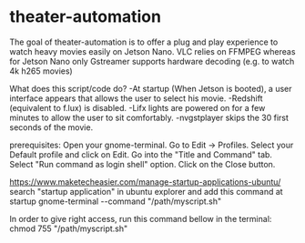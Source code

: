 # theater-automation
The goal of theater-automation is to offer a plug and play experience to watch heavy movies easily on Jetson Nano.
VLC relies on FFMPEG whereas for Jetson Nano only Gstreamer supports hardware decoding (e.g. to watch 4k h265 movies)

What does this script/code do?
-At startup (When Jetson is booted), a user interface appears that allows the user to select his movie.
-Redshift (equivalent to f.lux) is disabled.
-Lifx lights are powered on for a few minutes to allow the user to sit comfortably.
-nvgstplayer skips the 30 first seconds of the movie.


prerequisites:
Open your gnome-terminal.
Go to Edit -> Profiles.
Select your Default profile and click on Edit.
Go into the "Title and Command" tab.
Select "Run command as login shell" option.
Click on the Close button.

https://www.maketecheasier.com/manage-startup-applications-ubuntu/
search "startup application" in ubuntu explorer and add this command at startup
gnome-terminal --command "/path/myscript.sh"

In order to give right access, run this command bellow in the terminal:
chmod 755 "/path/myscript.sh"


